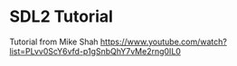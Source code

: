 # SDL2 Tutorial

Tutorial from Mike Shah https://www.youtube.com/watch?list=PLvv0ScY6vfd-p1gSnbQhY7vMe2rng0IL0
